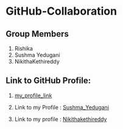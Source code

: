 # GitHub-Collaboration
## Group Members
1. Rishika
1. Sushma Yedugani
1. NikithaKethireddy

## Link to GitHub Profile:
1. [ my_profile_link](https://github.com/rishikaponugoti)
1. Link to my Profile : [Sushma_Yedugani](https://github.com/sushma95)

1. Link to my profile : [Nikithakethireddy](https://github.com/nikithakethireddy1996)